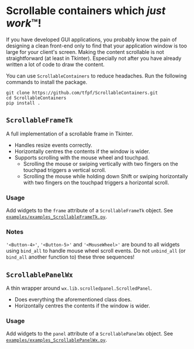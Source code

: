 # Scrollable containers which *just work*:tm:!

If you have developed GUI applications, you probably know the pain of designing a clean front-end only to find that
your application window is too large for your client's screen. Making the content scrollable is not straightforward (at
least in Tkinter). Especially not after you have already written a lot of code to draw the content.

You can use `ScrollableContainers` to reduce headaches. Run the following commands to install the package.

```shell
git clone https://github.com/tfpf/ScrollableContainers.git
cd ScrollableContainers
pip install .
```

## `ScrollableFrameTk`
A full implementation of a scrollable frame in Tkinter.
* Handles resize events correctly.
* Horizontally centres the contents if the window is wider.
* Supports scrolling with the mouse wheel and touchpad.
  * Scrolling the mouse or swiping vertically with two fingers on the touchpad triggers a vertical scroll.
  * Scrolling the mouse while holding down Shift or swiping horizontally with two fingers on the touchpad triggers a
    horizontal scroll.

### Usage
Add widgets to the `frame` attribute of a `ScrollableFrameTk` object. See
[`examples/examples_ScrollableFrameTk.py`](examples/examples_ScrollableFrameTk.py).

### Notes
`'<Button-4>'`, `'<Button-5>'` and `'<MouseWheel>'` are bound to all widgets using `bind_all` to handle mouse wheel
scroll events. Do not `unbind_all` (or `bind_all` another function to) these three sequences!

## `ScrollablePanelWx`
A thin wrapper around `wx.lib.scrolledpanel.ScrolledPanel`.
* Does everything the aforementioned class does.
* Horizontally centres the contents if the window is wider.

### Usage
Add widgets to the `panel` attribute of a `ScrollablePanelWx` object. See
[`examples/examples_ScrollablePanelWx.py`](examples/examples_ScrollablePanelWx.py).
